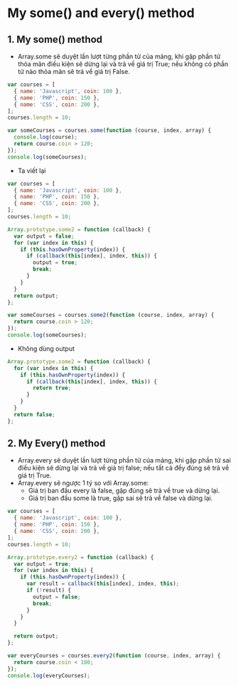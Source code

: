 # My some() and every() method

## 1. My some() method

- Array.some sẽ duyệt lần lượt từng phần tử của mảng, khi gặp phần tử thỏa mãn điều kiện sẽ dừng lại và trả về giá trị True; nếu không có phần tử nào thỏa mãn sẽ trả về giá trị False.

```js
var courses = [
  { name: 'Javascript', coin: 100 },
  { name: 'PHP', coin: 150 },
  { name: 'CSS', coin: 200 },
];
courses.length = 10;

var someCourses = courses.some(function (course, index, array) {
  console.log(course);
  return course.coin > 120;
});
console.log(someCourses);
```

- Ta viết lại

```js
var courses = [
  { name: 'Javascript', coin: 100 },
  { name: 'PHP', coin: 150 },
  { name: 'CSS', coin: 200 },
];
courses.length = 10;

Array.prototype.some2 = function (callback) {
  var output = false;
  for (var index in this) {
    if (this.hasOwnProperty(index)) {
      if (callback(this[index], index, this)) {
        output = true;
        break;
      }
    }
  }
  return output;
};

var someCourses = courses.some2(function (course, index, array) {
  return course.coin > 120;
});
console.log(someCourses);
```

- Không dùng output

```js
Array.prototype.some2 = function (callback) {
  for (var index in this) {
    if (this.hasOwnProperty(index)) {
      if (callback(this[index], index, this)) {
        return true;
      }
    }
  }
  return false;
};
```

## 2. My Every() method

- Array.every sẽ duyệt lần lượt từng phần tử của mảng, khi gặp phần tử sai điều kiện sẽ dừng lại và trả về giá trị false; nếu tất cả đềy đúng sẽ trả về giá trị True.
- Array.every sẽ ngược 1 tý so với Array.some:
  - Giá trị ban đầu every là false, gặp đúng sẽ trả về true và dừng lại.
  - Giá trị ban đầu some là true, gặp sai sẽ trả về false và dừng lại.

```js
var courses = [
  { name: 'Javascript', coin: 100 },
  { name: 'PHP', coin: 150 },
  { name: 'CSS', coin: 200 },
];
courses.length = 10;

Array.prototype.every2 = function (callback) {
  var output = true;
  for (var index in this) {
    if (this.hasOwnProperty(index)) {
      var result = callback(this[index], index, this);
      if (!result) {
        output = false;
        break;
      }
    }
  }

  return output;
};

var everyCourses = courses.every2(function (course, index, array) {
  return course.coin < 180;
});
console.log(everyCourses);
```
